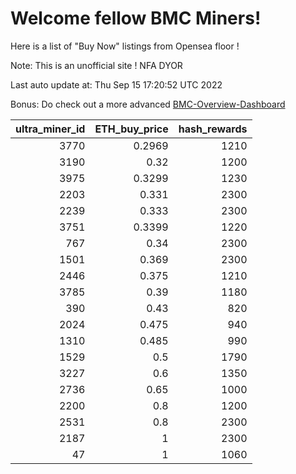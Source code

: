# Welcome fellow BMC Miners!
Here is a list of "Buy Now" listings from Opensea floor !

Note: This is an unofficial site ! NFA DYOR

Last auto update at: Thu Sep 15 17:20:52 UTC 2022

Bonus: Do check out a more advanced [BMC-Overview-Dashboard](https://dune.com/defifunk/BMC-Overview-Dashboard)


|   ultra_miner_id |   ETH_buy_price |   hash_rewards |
|-----------------:|----------------:|---------------:|
|             3770 |          0.2969 |           1210 |
|             3190 |          0.32   |           1200 |
|             3975 |          0.3299 |           1230 |
|             2203 |          0.331  |           2300 |
|             2239 |          0.333  |           2300 |
|             3751 |          0.3399 |           1220 |
|              767 |          0.34   |           2300 |
|             1501 |          0.369  |           2300 |
|             2446 |          0.375  |           1210 |
|             3785 |          0.39   |           1180 |
|              390 |          0.43   |            820 |
|             2024 |          0.475  |            940 |
|             1310 |          0.485  |            990 |
|             1529 |          0.5    |           1790 |
|             3227 |          0.6    |           1350 |
|             2736 |          0.65   |           1000 |
|             2200 |          0.8    |           1200 |
|             2531 |          0.8    |           2300 |
|             2187 |          1      |           2300 |
|               47 |          1      |           1060 |